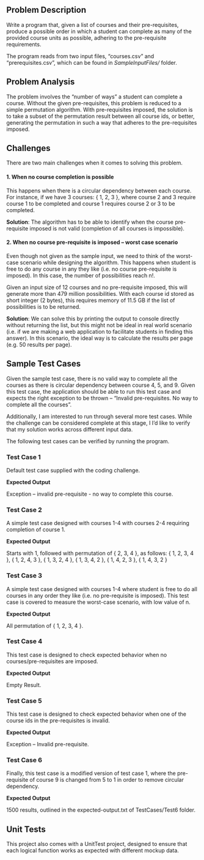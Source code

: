 ## Problem Description
Write a program that, given a list of courses and their pre-requisites, produce a possible order in which a student can complete as many of the provided course units as possible, adhering to the pre-requisite requirements.  

The program reads from two input files, “courses.csv” and “prerequisites.csv”, which can be found in *SampleInputFiles/* folder.

## Problem Analysis
The problem involves the “number of ways” a student can complete a course. Without the given pre-requisites, this problem is reduced to a simple permutation algorithm. With pre-requisites imposed, the solution is to take a subset of the permutation result between all course ids, or better, generating the permutation in such a way that adheres to the pre-requisites imposed.

## Challenges
There are two main challenges when it comes to solving this problem.

#### 1.	When no course completion is possible
This happens when there is a circular dependency between each course. For instance, if we have 3 courses: { 1, 2, 3 }, where course 2 and 3 require course 1 to be completed and course 1 requires course 2 or 3 to be completed.

**Solution**: The algorithm has to be able to identify when the course pre-requisite imposed is not valid (completion of all courses is impossible).

#### 2.	When no course pre-requisite is imposed – worst case scenario
Even though not given as the sample input, we need to think of the worst-case scenario while designing the algorithm. This happens when student is free to do any course in any they like (i.e. no course pre-requisite is imposed). In this case, the number of possibilities reach n!.

Given an input size of 12 courses and no pre-requisite imposed, this will generate more than 479 million possibilities. With each course id stored as short integer (2 bytes), this requires memory of 11.5 GB if the list of possibilities is to be returned.

**Solution**: We can solve this by printing the output to console directly without returning the list, but this might not be ideal in real world scenario (i.e. if we are making a web application to facilitate students in finding this answer). In this scenario, the ideal way is to calculate the results per page (e.g. 50 results per page).

## Sample Test Cases
Given the sample test case, there is no valid way to complete all the courses as there is circular dependency between course 4, 5, and 9. Given this test case, the application should be able to run this test case and expects the right exception to be thrown – “Invalid pre-requisites. No way to complete all the courses”.

Additionally, I am interested to run through several more test cases. While the challenge can be considered complete at this stage, I I’d like to verify that my solution works across different input data.

The following test cases can be verified by running the program.

### Test Case 1
Default test case supplied with the coding challenge.

**Expected Output**

Exception – invalid pre-requisite - no way to complete this course.

### Test Case 2
A simple test case designed with courses 1-4 with courses 2-4 requiring completion of course 1.

**Expected Output**

Starts with 1, followed with permutation of { 2, 3, 4 }, as follows:
{ 1, 2, 3, 4 }, { 1, 2, 4, 3 }, { 1, 3, 2, 4 }, { 1, 3, 4, 2 }, { 1, 4, 2, 3 }, { 1, 4, 3, 2 }

### Test Case 3
A simple test case designed with courses 1-4 where student is free to do all courses in any order they like (i.e. no pre-requisite is imposed). This test case is covered to measure the worst-case scenario, with low value of n.

**Expected Output**

All permutation of { 1, 2, 3, 4 }.

### Test Case 4
This test case is designed to check expected behavior when no courses/pre-requisites are imposed.

**Expected Output**

Empty Result.

### Test Case 5
This test case is designed to check expected behavior when one of the course ids in the pre-requisites is invalid.

**Expected Output**

Exception – Invalid pre-requisite.

### Test Case 6
Finally, this test case is a modified version of test case 1, where the pre-requisite of course 9 is changed from 5 to 1 in order to remove circular dependency.

**Expected Output**

1500 results, outlined in the expected-output.txt of TestCases/Test6 folder.


## Unit Tests
This project also comes with a UnitTest project, designed to ensure that each logical function works as expected with different mockup data.
